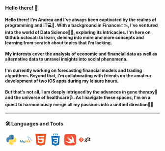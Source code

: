 ### Hello there! 👋
#### Hello there! I'm Andrea and I've always been captivated by the realms of programming and IT:computer::robot:. With a background in Finance:chart_with_upwards_trend::chart_with_downwards_trend:, I've ventured into the world of Data Science:man_scientist:, exploring its intricacies. I'm here on Github:octocat: to learn, delving into more and more concepts and learning from scratch about topics that I'm lacking.
#### My interests cover the analysis of economic and financial data as well as alternative data to unravel insights into social phenomena.
#### I'm currently working on forecasting financial models and trading algorithms. Beyond that, I'm collaborating with friends on the amateur development of two iOS apps during my leisure hours.
#### But that's not all, I am deeply intrigued by the advances in gene therapy:dna: and the universe of healthcare:stethoscope:. As I navigate these spaces, I'm on a quest to harmoniously merge all my passions into a unified direction:crystal_ball::space_invader:

---

### :hammer_and_wrench: Languages and Tools
<div>
  <img src="https://github.com/devicons/devicon/blob/master/icons/python/python-original.svg" title="Python" alt="Python" width="40" height="40"/>&nbsp;
  <img src="https://github.com/devicons/devicon/blob/master/icons/mysql/mysql-original-wordmark.svg" title="MySQL"  alt="MySQL" width="40" height="40"/>&nbsp;
  <img src="https://github.com/devicons/devicon/blob/master/icons/html5/html5-original.svg" title="HTML5" alt="HTML" width="40" height="40"/>&nbsp;
  <img src="https://github.com/devicons/devicon/blob/master/icons/css3/css3-plain-wordmark.svg"  title="CSS3" alt="CSS" width="40" height="40"/>&nbsp;
  <img src="https://github.com/devicons/devicon/blob/master/icons/swift/swift-original.svg"  title="Swift" alt="Swift" width="40" height="40"/>&nbsp;
  <img src="https://github.com/devicons/devicon/blob/master/icons/git/git-original-wordmark.svg" title="Git" **alt="Git" width="40" height="40"/>
</div>
<!--
**andreaconsonni26/andreaconsonni26** is a ✨ _special_ ✨ repository because its `README.md` (this file) appears on your GitHub profile.

Here are some ideas to get you started:

- 🔭 I’m currently working on ...
- 🌱 I’m currently learning ...
- 👯 I’m looking to collaborate on ...
- 🤔 I’m looking for help with ...
- 💬 Ask me about ...
- 📫 How to reach me: ...
- 😄 Pronouns: ...
- ⚡ Fun fact: ...
-->
